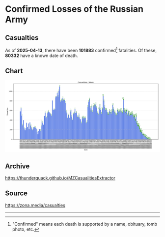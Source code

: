 
# Confirmed Losses of the Russian Army

## Casualties

As of **2025-04-13**, there have been **101883** confirmed[^1] fatalities.
Of these, **80332** have a known date of death.

## Chart

![7-Day Intervals Bar Chart](./docs/7days.svg)

## Archive

https://thunderquack.github.io/MZCasualitiesExtractor

## Source

https://zona.media/casualties

---

[^1]: "Confirmed" means each death is supported by a name, obituary, tomb photo, etc.
